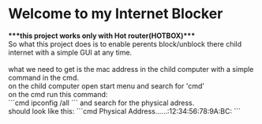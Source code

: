 <h1>Welcome to my Internet Blocker</h1>
<b>***this project works only with Hot router(HOTBOX)***</b>
<br/>
So what this project does is to enable perents block/unblock there child internet with a simple GUI at any time.
<br/>
<br/>
what we need to get is the mac address in the child computer with a simple command in the cmd.
<br/>
on the child computer open start menu and search for 'cmd'
<br/>
on the cmd run this command:
<br/>
```cmd
ipconfig /all
```
and search for the physical adress.
<br/>
should look like this:
```cmd
Physical Address......:12:34:56:78:9A:BC:
```